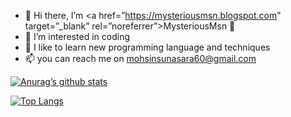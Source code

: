 - 👋 Hi there, I’m <a href=”https://mysteriousmsn.blogspot.com" target=”_blank” rel=”noreferrer”>MysteriousMsn</a> 👋
- 👀 I’m interested in coding
- 🌱 I like to learn new programming language and techniques
- 📫 you can reach me on mohsinsunasara60@gmail.com


[![Anurag’s github stats](https://github-readme-stats.vercel.app/api?username=MysteriousMsn)](https://github.com/MysteriousMsn)

[![Top Langs](https://github-readme-stats.vercel.app/api/top-langs/?username=MysteriousMsn&layout=compact)](https://github.com/MysteriousMsn)

